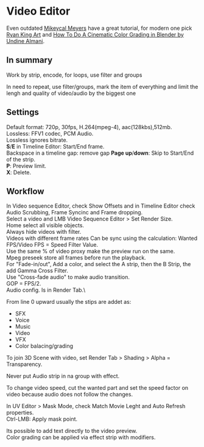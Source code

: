 # Video Editor

Even outdated [Mikeycal Meyers](https://www.youtube.com/watch?v=qDOGFxMJoxw&list=PLjyuVPBuorqJb1AwUu-wh61cLWMBVWS3N) have a great tutorial, for modern one pick [Ryan King Art](https://www.youtube.com/playlist?list=PLsGl9GczcgBs0r5xcKL7KvrmGoRuro8RV) and [How To Do A Cinematic Color Grading in Blender by Undine Almani](https://www.youtube.com/watch?v=0rliJW4Icv4).

## In summary

Work by strip, encode, for loops, use filter and groups

In need to repeat, use filter/groups, mark the item of everything and limit the lengh and quality of video/audio by the biggest one

## Settings

Default format: 720p, 30fps, H.264(mpeg-4), aac(128kbs),512mb.\
Lossless: FFV1 codec, PCM Audio.\
Lossless ignores bitrate.\
**S**/**E** in Timeline Editor: Start/End frame.\
Backspace in a timeline gap: remove gap
**Page up**/**down**: Skip to Start/End of the strip.\
**P**: Preview limit.\
**X**: Delete.

## Workflow

In Video sequence Editor, check Show Offsets and in Timeline Editor check Audio Scrubbing, Frame Syncinc and Frame dropping.\
Select a video and LMB Video Sequence Editor > Set Render Size.\
Home select all visible objects.\
Always hide videos with filter.\
Videos with different frame rates Can be sync using the calculation: Wanted FPS/Video FPS = Speed Filter Value.\
Use the same % of video proxy make the preview run on the same.\
Mpeg preseek store all frames before run the playback.\
For "Fade-in/out", Add a color, and select the A strip, then the B Strip, the add Gamma Cross Filter.\
Use "Cross-fade audio" to make audio transition.\
GOP = FPS/2.\
Audio config. Is in Render Tab.\

From line 0 upward usually the stips are addet as:
- SFX
- Voice
- Music
- Video
- VFX
- Color balacing/grading

To join 3D Scene with video, set Render Tab > Shading > Alpha = Transparency.

Never put Audio strip in na group with effect.

To change video speed, cut the wanted part and set the speed factor on video because audio does not follow the changes.

In UV Editor > Mask Mode, check Match Movie Leght and Auto Refresh properties.\
Ctrl-LMB: Apply mask point.

Its possible to add text directly to the video preview.\
Color grading can be applied via effect strip with modifiers.
